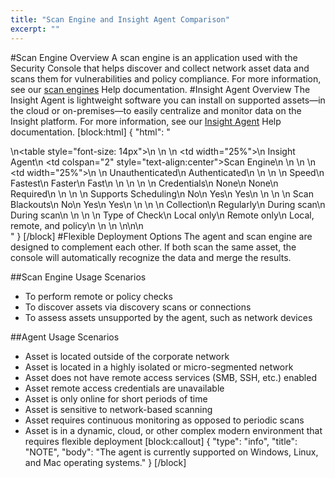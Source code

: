 ```yaml
---
title: "Scan Engine and Insight Agent Comparison"
excerpt: ""
---
```

#Scan Engine Overview
A scan engine is an application used with the Security Console that helps discover and collect network asset data and scans them for vulnerabilities and policy compliance. For more information, see our [scan engines](doc:selecting-a-scan-engine-for-a-site) Help documentation. 
#Insight Agent Overview
The Insight Agent is lightweight software you can install on supported assets—in the cloud or on-premises—to easily centralize and monitor data on the Insight platform. For more information, see our [Insight Agent](https://insightagent.help.rapid7.com/docs/overview) Help documentation. 
[block:html]
{
  "html": "<div>\n<table style=\"font-size: 14px\">\n  \n  <tr>\n    <td width=\"25%\"></td>\n    <td>Insight Agent</td>\n    <td colspan=\"2\" style=\"text-align:center\">Scan Engine</td>\n  </tr>\n  \n  <tr>\n    <td width=\"25%\"></td>\n    <td></td>\n    <td>Unauthenticated</td>\n     <td>Authenticated</td>\n  </tr>\n   \n  <tr>\n    <td>Speed</td>\n    <td>Fastest</td>\n     <td>Faster</td>\n     <td>Fast</td>\n   \n \n  </tr>\n   <tr>\n    <td>Credentials</td>\n    <td>None</td>\n    <td>None</td>\n    <td>Required</td>\n  </tr>\n  \n  <tr>\n    <td>Supports Scheduling</td>\n    <td>No</td>\n    <td>Yes</td>\n    <td>Yes</td>\n  </tr>\n  \n  <tr>\n    <td>Scan Blackouts</td>\n    <td>No</td>\n    <td>Yes</td>\n    <td>Yes</td>\n  </tr>\n  \n  <tr>\n    <td>Collection</td>\n    <td>Regularly</td>\n    <td>During scan</td>\n    <td>During scan</td>\n  </tr>\n  \n  <tr>\n    <td>Type of Check</td>\n    <td>Local only</td>\n     <td>Remote only</td>\n    <td>Local, remote, and policy</td>\n   \n  </tr>\n  \n</table>\n</style>\n</div>"
}
[/block]
#Flexible Deployment Options
The agent and scan engine are designed to complement each other. If both scan the same asset, the console will automatically recognize the data and merge the results.

##Scan Engine Usage Scenarios
*  To perform remote or policy checks
*  To discover assets via discovery scans or connections
*  To assess assets unsupported by the agent, such as network devices

##Agent Usage Scenarios
*  Asset is located outside of the corporate network
*  Asset is located in a highly isolated or micro-segmented network
*  Asset does not have remote access services (SMB, SSH, etc.) enabled
*  Asset remote access credentials are unavailable
*  Asset is only online for short periods of time
*  Asset is sensitive to network-based scanning
*  Asset requires continuous monitoring as opposed to periodic scans
*  Asset is in a dynamic, cloud, or other complex modern environment that requires flexible deployment
[block:callout]
{
  "type": "info",
  "title": "NOTE",
  "body": "The agent is currently supported on Windows, Linux, and Mac operating systems."
}
[/block]